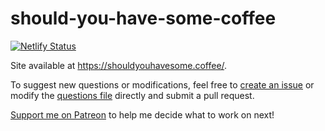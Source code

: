 # should-you-have-some-coffee

[![Netlify Status](https://api.netlify.com/api/v1/badges/7817d0bf-33b3-4275-89cc-0353e80f914e/deploy-status)](https://app.netlify.com/sites/should-you-have-some-coffee/deploys)

Site available at https://shouldyouhavesome.coffee/.

To suggest new questions or modifications, feel free to [create an issue](https://github.com/marcospgp/should-you-have-some-coffee/issues) or modify the [questions file](https://github.com/marcospgp/should-you-have-some-coffee/blob/main/questions.js) directly and submit a pull request.

[Support me on Patreon](https://www.patreon.com/voxelbased) to help me decide what to work on next!
